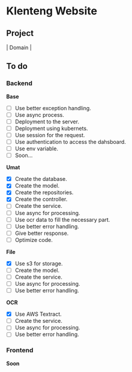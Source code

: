 # Klenteng Website

## Project
| Domain | 

## To do
### Backend
**Base**
  - [ ] Use better exception handling.
  - [ ] Use async process.
  - [ ] Deployment to the server.
  - [ ] Deployment using kubernets.
  - [ ] Use session for the request.
  - [ ] Use authentication to access the dahsboard.
  - [ ] Use env variable.
  - [ ] Soon...

**Umat**
 - [x] Create the database.
 - [x] Create the model.
 - [x] Create the repositories.
 - [x] Create the controller.
 - [ ] Create the service.
 - [ ] Use async for processing.
 - [ ] Use ocr data to fill the necessary part.
 - [ ] Use better error handling.
 - [ ] Give better response.
 - [ ] Optimize code.

**File**
 - [x] Use s3 for storage.
 - [ ] Create the model.
 - [ ] Create the service.
 - [ ] Use async for processing.
 - [ ] Use better error handling.

**OCR**
  - [x] Use AWS Textract.
  - [ ] Create the service.
  - [ ] Use async for processing.
  - [ ] Use better error handling.

### Frontend
**Soon**

